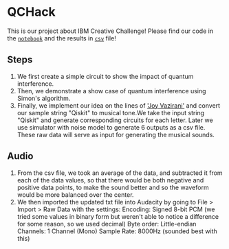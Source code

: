 # QCHack
This is our project about IBM Creative Challenge!
Please find our code in the [`notebook`](https://github.com/peachnuts/QCHack/blob/start/Creative_challenge.ipynb) and the results in [`csv`](https://github.com/peachnuts/QCHack/blob/start/raw_result.csv) file!
## Steps 
1. We first create a simple circuit to show the impact of quantum interference.
2. Then, we demonstrate a show case of quantum interference using Simon's algorithm.
3. Finally, we implement our idea on the lines of ['Joy Vazirani'](https://www.jrussellhuffman.com/joyvazirani/) and convert our sample string "Qiskit" to musical tone.We take the input string "Qiskit" and generate corresponding circuits for each letter. Later we use simulator  with noise model to generate 6 outputs as a csv file. These raw data will serve as input for generating the musical sounds.

## Audio

1. From the csv file, we took an average of the data, and subtracted it from each of the data values, so that there would be both negative and positive data points, to make the sound better and so the waveform would be more balanced over the center.  
2. We then imported the updated txt file into Audacity by going to File > Import > Raw Data with the settings: 
                                               Encoding: Signed 8-bit PCM (we tried some values in binary form but weren't able to notice a difference for                                                                        some reason, so we used decimal)
                                               Byte order: Little-endian
                                               Channels: 1 Channel (Mono)
                                               Sample Rate: 8000Hz (sounded best with this)


